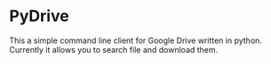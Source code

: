# PyDrive
This a simple command line client for Google Drive written in python. 
Currently it allows you to search file and download them. 

